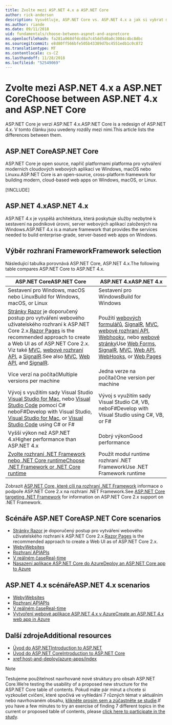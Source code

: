 ```yaml
---
title: Zvolte mezi ASP.NET 4.x a ASP.NET Core
author: rick-anderson
description: Vysvětluje, ASP.NET Core vs. ASP.NET 4.x a jak si vybrat mezi nimi.
ms.author: riande
ms.date: 09/11/2018
uid: fundamentals/choose-between-aspnet-and-aspnetcore
ms.openlocfilehash: fa281a068dfdcd8a7c45dd5d0a0c3084c4bc8dbc
ms.sourcegitcommit: e8d80ff566bfe505b43389d7bc4551edb1c0c872
ms.translationtype: MT
ms.contentlocale: cs-CZ
ms.lasthandoff: 11/28/2018
ms.locfileid: "52549069"
---
```

# <a name="choose-between-aspnet-4x-and-aspnet-core"></a><span data-ttu-id="86b78-103">Zvolte mezi ASP.NET 4.x a ASP.NET Core</span><span class="sxs-lookup"><span data-stu-id="86b78-103">Choose between ASP.NET 4.x and ASP.NET Core</span></span>

<span data-ttu-id="86b78-104">ASP.NET Core je verzí ASP.NET 4.x.</span><span class="sxs-lookup"><span data-stu-id="86b78-104">ASP.NET Core is a redesign of ASP.NET 4.x.</span></span> <span data-ttu-id="86b78-105">V tomto článku jsou uvedeny rozdíly mezi nimi.</span><span class="sxs-lookup"><span data-stu-id="86b78-105">This article lists the differences between them.</span></span>

## <a name="aspnet-core"></a><span data-ttu-id="86b78-106">ASP.NET Core</span><span class="sxs-lookup"><span data-stu-id="86b78-106">ASP.NET Core</span></span>

<span data-ttu-id="86b78-107">ASP.NET Core je open source, napříč platformami platforma pro vytváření moderních cloudových webových aplikací ve Windows, macOS nebo Linuxu.</span><span class="sxs-lookup"><span data-stu-id="86b78-107">ASP.NET Core is an open-source, cross-platform framework for building modern, cloud-based web apps on Windows, macOS, or Linux.</span></span>

[!INCLUDE[](~/includes/benefits.md)]

## <a name="aspnet-4x"></a><span data-ttu-id="86b78-108">ASP.NET 4.x</span><span class="sxs-lookup"><span data-stu-id="86b78-108">ASP.NET 4.x</span></span>

<span data-ttu-id="86b78-109">ASP.NET 4.x je vyspělá architektura, která poskytuje služby nezbytné k sestavení na podnikové úrovni, server webových aplikací založených na Windows.</span><span class="sxs-lookup"><span data-stu-id="86b78-109">ASP.NET 4.x is a mature framework that provides the services needed to build enterprise-grade, server-based web apps on Windows.</span></span>

## <a name="framework-selection"></a><span data-ttu-id="86b78-110">Výběr rozhraní Framework</span><span class="sxs-lookup"><span data-stu-id="86b78-110">Framework selection</span></span>

<span data-ttu-id="86b78-111">Následující tabulka porovnává ASP.NET Core, ASP.NET 4.x.</span><span class="sxs-lookup"><span data-stu-id="86b78-111">The following table compares ASP.NET Core to ASP.NET 4.x.</span></span>

| <span data-ttu-id="86b78-112">ASP.NET Core</span><span class="sxs-lookup"><span data-stu-id="86b78-112">ASP.NET Core</span></span> | <span data-ttu-id="86b78-113">ASP.NET 4.x</span><span class="sxs-lookup"><span data-stu-id="86b78-113">ASP.NET 4.x</span></span> |
|---|---|
|<span data-ttu-id="86b78-114">Sestavení pro Windows, macOS nebo Linux</span><span class="sxs-lookup"><span data-stu-id="86b78-114">Build for Windows, macOS, or Linux</span></span>|<span data-ttu-id="86b78-115">Sestavení pro Windows</span><span class="sxs-lookup"><span data-stu-id="86b78-115">Build for Windows</span></span>|
|<span data-ttu-id="86b78-116">[Stránky Razor](xref:razor-pages/index) je doporučený postup pro vytváření webového uživatelského rozhraní k ASP.NET Core 2.x.</span><span class="sxs-lookup"><span data-stu-id="86b78-116">[Razor Pages](xref:razor-pages/index) is the recommended approach to create a Web UI as of ASP.NET Core 2.x.</span></span> <span data-ttu-id="86b78-117">Viz také [MVC](xref:mvc/overview), [webové rozhraní API](xref:tutorials/first-web-api), a [SignalR](xref:signalr/introduction).</span><span class="sxs-lookup"><span data-stu-id="86b78-117">See also [MVC](xref:mvc/overview), [Web API](xref:tutorials/first-web-api), and [SignalR](xref:signalr/introduction).</span></span>|<span data-ttu-id="86b78-118">Použití [webových formulářů](/aspnet/web-forms), [SignalR](/aspnet/signalr), [MVC](/aspnet/mvc), [webové rozhraní API](/aspnet/web-api/), [Webhooky](/aspnet/webhooks/), nebo [webové stránky](/aspnet/web-pages)</span><span class="sxs-lookup"><span data-stu-id="86b78-118">Use [Web Forms](/aspnet/web-forms), [SignalR](/aspnet/signalr), [MVC](/aspnet/mvc), [Web API](/aspnet/web-api/), [WebHooks](/aspnet/webhooks/), or [Web Pages](/aspnet/web-pages)</span></span>|
|<span data-ttu-id="86b78-119">Více verzí na počítač</span><span class="sxs-lookup"><span data-stu-id="86b78-119">Multiple versions per machine</span></span>|<span data-ttu-id="86b78-120">Jedna verze na počítač</span><span class="sxs-lookup"><span data-stu-id="86b78-120">One version per machine</span></span>|
|<span data-ttu-id="86b78-121">Vývoj s využitím sady Visual Studio [Visual Studio for Mac](https://www.visualstudio.com/vs/visual-studio-mac/), nebo [Visual Studio Code](https://code.visualstudio.com/) pomocí C# neboF#</span><span class="sxs-lookup"><span data-stu-id="86b78-121">Develop with Visual Studio, [Visual Studio for Mac](https://www.visualstudio.com/vs/visual-studio-mac/), or [Visual Studio Code](https://code.visualstudio.com/) using C# or F#</span></span>|<span data-ttu-id="86b78-122">Vývoj s využitím sady Visual Studio C#, VB, neboF#</span><span class="sxs-lookup"><span data-stu-id="86b78-122">Develop with Visual Studio using C#, VB, or F#</span></span>|
|<span data-ttu-id="86b78-123">Vyšší výkon než ASP.NET 4.x</span><span class="sxs-lookup"><span data-stu-id="86b78-123">Higher performance than ASP.NET 4.x</span></span>|<span data-ttu-id="86b78-124">Dobrý výkon</span><span class="sxs-lookup"><span data-stu-id="86b78-124">Good performance</span></span>|
|[<span data-ttu-id="86b78-125">Zvolte rozhraní .NET Framework nebo .NET Core runtime</span><span class="sxs-lookup"><span data-stu-id="86b78-125">Choose .NET Framework or .NET Core runtime</span></span>](/dotnet/articles/standard/choosing-core-framework-server)|<span data-ttu-id="86b78-126">Použít modul runtime rozhraní .NET Framework</span><span class="sxs-lookup"><span data-stu-id="86b78-126">Use .NET Framework runtime</span></span>|

<span data-ttu-id="86b78-127">Zobrazit [ASP.NET Core, které cílí na rozhraní .NET Framework](xref:index#target-framework) informace o podpoře ASP.NET Core 2.x na rozhraní .NET Framework.</span><span class="sxs-lookup"><span data-stu-id="86b78-127">See [ASP.NET Core targeting .NET Framework](xref:index#target-framework) for information on ASP.NET Core 2.x support on .NET Framework.</span></span>

## <a name="aspnet-core-scenarios"></a><span data-ttu-id="86b78-128">Scénáře ASP.NET Core</span><span class="sxs-lookup"><span data-stu-id="86b78-128">ASP.NET Core scenarios</span></span>

* <span data-ttu-id="86b78-129">[Stránky Razor](xref:razor-pages/index) je doporučený postup pro vytváření webového uživatelského rozhraní k ASP.NET Core 2.x.</span><span class="sxs-lookup"><span data-stu-id="86b78-129">[Razor Pages](xref:razor-pages/index) is the recommended approach to create a Web UI as of ASP.NET Core 2.x.</span></span>
* [<span data-ttu-id="86b78-130">Weby</span><span class="sxs-lookup"><span data-stu-id="86b78-130">Websites</span></span>](xref:tutorials/first-mvc-app/index)
* [<span data-ttu-id="86b78-131">Rozhraní API</span><span class="sxs-lookup"><span data-stu-id="86b78-131">APIs</span></span>](xref:tutorials/first-web-api)
* [<span data-ttu-id="86b78-132">V reálném čase</span><span class="sxs-lookup"><span data-stu-id="86b78-132">Real-time</span></span>](xref:signalr/index)
* [<span data-ttu-id="86b78-133">Nasazení aplikace ASP.NET Core do Azure</span><span class="sxs-lookup"><span data-stu-id="86b78-133">Deploy an ASP.NET Core app to Azure</span></span>](/azure/app-service/app-service-web-get-started-dotnet)

## <a name="aspnet-4x-scenarios"></a><span data-ttu-id="86b78-134">ASP.NET 4.x scénáře</span><span class="sxs-lookup"><span data-stu-id="86b78-134">ASP.NET 4.x scenarios</span></span>

* [<span data-ttu-id="86b78-135">Weby</span><span class="sxs-lookup"><span data-stu-id="86b78-135">Websites</span></span>](/aspnet/mvc)
* [<span data-ttu-id="86b78-136">Rozhraní API</span><span class="sxs-lookup"><span data-stu-id="86b78-136">APIs</span></span>](/aspnet/web-api)
* [<span data-ttu-id="86b78-137">V reálném čase</span><span class="sxs-lookup"><span data-stu-id="86b78-137">Real-time</span></span>](/aspnet/signalr)
* [<span data-ttu-id="86b78-138">Vytvoření webové aplikace ASP.NET 4.x v Azure</span><span class="sxs-lookup"><span data-stu-id="86b78-138">Create an ASP.NET 4.x web app in Azure</span></span>](/azure/app-service/app-service-web-get-started-dotnet-framework)

## <a name="additional-resources"></a><span data-ttu-id="86b78-139">Další zdroje</span><span class="sxs-lookup"><span data-stu-id="86b78-139">Additional resources</span></span>

* [<span data-ttu-id="86b78-140">Úvod do ASP.NET</span><span class="sxs-lookup"><span data-stu-id="86b78-140">Introduction to ASP.NET</span></span>](/aspnet/overview)
* [<span data-ttu-id="86b78-141">Úvod do ASP.NET Core</span><span class="sxs-lookup"><span data-stu-id="86b78-141">Introduction to ASP.NET Core</span></span>](xref:index)
* <xref:host-and-deploy/azure-apps/index>

> [!NOTE]
> <span data-ttu-id="86b78-142">Testujeme použitelnost navrhované nové struktury pro obsah ASP.NET Core.</span><span class="sxs-lookup"><span data-stu-id="86b78-142">We’re testing the usability of a proposed new structure for the ASP.NET Core table of contents.</span></span>  <span data-ttu-id="86b78-143">Pokud máte pár minut a chcete si vyzkoušet cvičení, které spočívá ve vyhledání 7 různých témat v aktuálním nebo navrhovaném obsahu, [klikněte prosím sem a zúčastněte se studie](https://dpk4xbh5.optimalworkshop.com/treejack/rps16hd5).</span><span class="sxs-lookup"><span data-stu-id="86b78-143">If you have a few minutes to try an exercise of finding 7 different topics in the current or proposed table of contents, please [click here to participate in the study](https://dpk4xbh5.optimalworkshop.com/treejack/rps16hd5).</span></span>